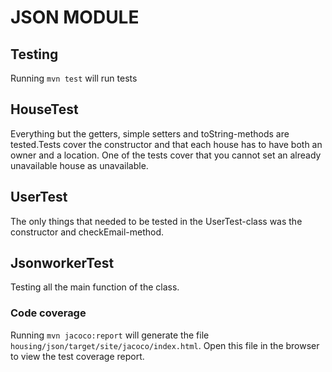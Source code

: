 # JSON MODULE

## Testing

Running `mvn test` will run tests

## HouseTest

Everything but the getters, simple setters and toString-methods are tested.Tests cover the constructor and that each house has to have both an owner and a location. One of the tests cover that you cannot set an already unavailable house as unavailable.

## UserTest

The only things that needed to be tested in the UserTest-class was the constructor and checkEmail-method.

## JsonworkerTest

Testing all the main function of the class.

### Code coverage

Running `mvn jacoco:report` will generate the file `housing/json/target/site/jacoco/index.html`.
Open this file in the browser to view the test coverage report.
